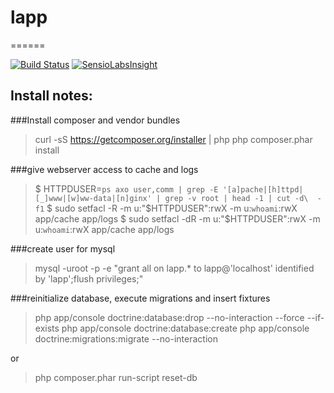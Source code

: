 # lapp
======

[![Build Status](https://travis-ci.org/pueppiblue/lapp.svg?branch=master)](https://travis-ci.org/pueppiblue/lapp)   [![SensioLabsInsight](https://insight.sensiolabs.com/projects/beff7846-286f-405f-8326-4a504e284b49/small.png)](https://insight.sensiolabs.com/projects/beff7846-286f-405f-8326-4a504e284b49)


Install notes:
--------------
###Install composer and vendor bundles
>curl -sS https://getcomposer.org/installer | php
>php composer.phar install

###give webserver access to cache and logs
>$ HTTPDUSER=`ps axo user,comm | grep -E '[a]pache|[h]ttpd|[_]www|[w]ww-data|[n]ginx' | grep -v root | head -1 | cut -d\  -f1`
>$ sudo setfacl -R -m u:"$HTTPDUSER":rwX -m u:`whoami`:rwX app/cache app/logs
>$ sudo setfacl -dR -m u:"$HTTPDUSER":rwX -m u:`whoami`:rwX app/cache app/logs

###create user for mysql
>mysql -uroot  -p -e "grant all on lapp.* to lapp@'localhost' identified by 'lapp';flush privileges;"

###reinitialize database, execute migrations and insert fixtures
>php app/console doctrine:database:drop --no-interaction --force --if-exists
>php app/console doctrine:database:create
>php app/console doctrine:migrations:migrate --no-interaction

or 

>php composer.phar run-script reset-db
